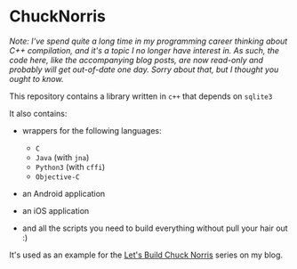 # ChuckNorris

*Note: I've spend quite a long time in my programming career thinking about C++ compilation, and it's a topic I no longer have interest in. As such, the code here, like the accompanying blog posts, are now read-only and probably will get out-of-date one day. Sorry about that, but I thought you ought to know.*

This repository contains a library written in `c++` that depends on `sqlite3`

It also contains:

* wrappers for the following languages:
  * `C`
  * `Java`  (with `jna`)
  * `Python3` (with `cffi`)
  * `Objective-C`

* an Android application
* an iOS application

* and all the scripts you need to build everything without pull your hair out :)

It's used as an example for the [Let's Build Chuck Norris](https://dmerej.info/blog/post/introducing-the-chuck-norris-project/) series on my blog.
